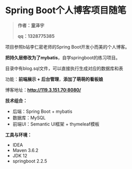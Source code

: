 # Spring Boot个人博客项目随笔

> **作者：童泽宇** 
>
> **qq：1328775385**

项目参照b站李仁密老师的Spring Boot开发小而美的个人博客。

**把持久层修改为了mybatis**，自学springboot的练习项目。

目录中有blog.sql文件，可以直接执行生成对应的数据库和表 

功能：**前端展示 + 后台管理**，**添加了萌萌的看板娘**

博客地址：**http://119.3.151.70:8080/**

**技术组合：**

*  后端：Spring Boot + mybatis 
*  数据库：MySQL
*  前端UI：Semantic UI框架 + thymeleaf模板

**工具与环境：**

*  IDEA
*  Maven 3.6.2
*  JDK 12
*  springboot 2.2.5




